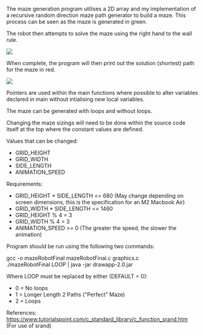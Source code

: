 The maze generation program utilises a 2D array and my implementation of a recursive random direction maze path generator to build a maze. This process can be seen as the maze is generated in green.



The robot then attempts to solve the maze using the right hand to the wall rule.

![](https://github.com/20tsange1/publicWork/blob/main/mazeGenerate.gif)

When complete, the program will then print out the solution (shortest) path for the maze in red.

![](https://github.com/20tsange1/publicWork/blob/main/mazeGeneratedSolved.png)

Pointers are used within the main functions where possible to alter variables declared in main without intialising new local variables.

The maze can be generated with loops and without loops.

Changing the maze sizings will need to be done within the source code itself at the top where the constant values are defined.

Values that can be changed:
- GRID_HEIGHT
- GRID_WIDTH
- SIDE_LENGTH
- ANIMATION_SPEED

Requirements:
- GRID_HEIGHT * SIDE_LENGTH <= 680 (May change depending on screen dimensions, this is the specification for an M2 Macbook Air)
- GRID_WIDTH * SIDE_LENGTH <= 1460
- GRID_HEIGHT % 4 = 3
- GRID_WIDTH % 4 = 3
- ANIMATION_SPEED >= 0 (The greater the speed, the slower the animation)

Program should be run using the following two commands:

gcc -o mazeRobotFinal mazeRobotFinal.c graphics.c    
./mazeRobotFinal LOOP | java -jar drawapp-2.0.jar

Where LOOP must be replaced by either (DEFAULT = 0):
- 0 = No loops
- 1 = Longer Length 2 Paths ("Perfect" Maze)
- 2 = Loops

References:
https://www.tutorialspoint.com/c_standard_library/c_function_srand.htm (For use of srand)


